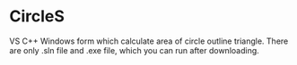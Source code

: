 # CircleS
VS C++ Windows form which calculate area of circle outline triangle. 
There are only .sln file and .exe file, which you can run after downloading. 
